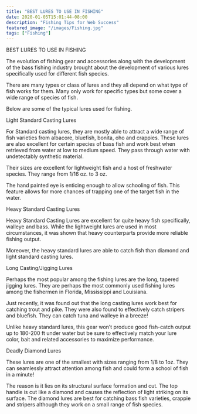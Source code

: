 ```yaml
---
title: "BEST LURES TO USE IN FISHING"
date: 2020-01-05T15:01:44-08:00
description: "Fishing Tips for Web Success"
featured_image: "/images/Fishing.jpg"
tags: ["Fishing"]
---
```


BEST LURES TO USE IN FISHING

The evolution of fishing gear and accessories along with the development of the bass fishing industry brought about the development of various lures specifically used for different fish species. 

There are many types or class of lures and they all depend on what type of fish works for them. Many only work for specific types but some cover a wide range of species of fish. 

Below are some of the typical lures used for fishing. 

Light Standard Casting Lures

For Standard casting lures, they are mostly able to attract a wide range of fish varieties from albacore, bluefish, bonita, oho and crappies. These lures are also excellent for certain species of bass fish and work best when retrieved from water at low to medium speed. They pass through water with undetectably synthetic material. 

Their sizes are excellent for lightweight fish and a host of freshwater species. They range from 1/16 oz. to 3 oz. 

The hand painted eye is enticing enough to allow schooling of fish. This feature allows for more chances of trapping one of the target fish in the water. 

Heavy Standard Casting Lures

Heavy Standard Casting Lures are excellent for quite heavy fish specifically, walleye and bass.  While the lightweight lures are used in most circumstances, it was shown that heavy counterparts provide more reliable fishing output. 

Moreover, the heavy standard lures are able to catch fish than diamond and light standard casting lures. 

Long Casting/Jigging Lures

Perhaps the most popular among the fishing lures are the long, tapered jigging lures. They are perhaps the most commonly used fishing lures among the fishermen in Florida, Mississippi and Louisiana. 

Just recently, it was found out that the long casting lures work best for catching trout and pike. They were also found to effectively catch stripers and bluefish. They can catch tuna and walleye in a breeze!

Unlike heavy standard lures, this gear won’t produce good fish-catch output up to 180-200 ft under water but be sure to effectively match your lure color, bait and related accessories to maximize performance. 

Deadly Diamond Lures

These lures are one of the smallest with sizes ranging from 1/8 to 1oz. They can seamlessly attract attention among fish and could form a school of fish in a minute!

The reason is it lies on its structural surface formation and cut. The top handle is cut like a diamond and causes the reflection of light striking on its surface. The diamond lures are best for catching bass fish varieties, crappie and stripers although they work on a small range of fish species. 

